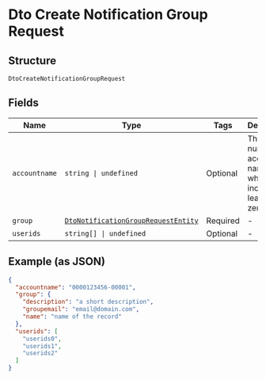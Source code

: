 
# Dto Create Notification Group Request

## Structure

`DtoCreateNotificationGroupRequest`

## Fields

| Name | Type | Tags | Description |
|  --- | --- | --- | --- |
| `accountname` | `string \| undefined` | Optional | The numeric account name, which must include leading zeros |
| `group` | [`DtoNotificationGroupRequestEntity`](../../doc/models/dto-notification-group-request-entity.md) | Required | - |
| `userids` | `string[] \| undefined` | Optional | - |

## Example (as JSON)

```json
{
  "accountname": "0000123456-00001",
  "group": {
    "description": "a short description",
    "groupemail": "email@domain.com",
    "name": "name of the record"
  },
  "userids": [
    "userids0",
    "userids1",
    "userids2"
  ]
}
```

